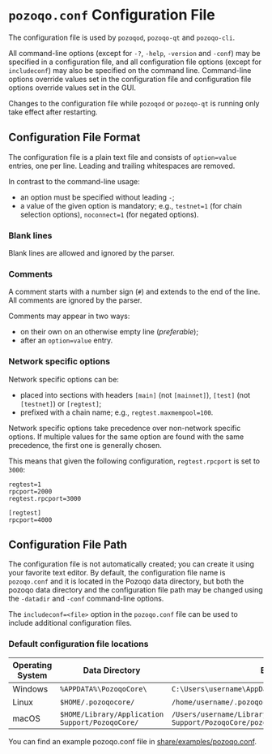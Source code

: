 # `pozoqo.conf` Configuration File

The configuration file is used by `pozoqod`, `pozoqo-qt` and `pozoqo-cli`.

All command-line options (except for `-?`, `-help`, `-version` and `-conf`) may be specified in a configuration file, and all configuration file options (except for `includeconf`) may also be specified on the command line. Command-line options override values set in the configuration file and configuration file options override values set in the GUI.

Changes to the configuration file while `pozoqod` or `pozoqo-qt` is running only take effect after restarting.

## Configuration File Format

The configuration file is a plain text file and consists of `option=value` entries, one per line. Leading and trailing whitespaces are removed.

In contrast to the command-line usage:
- an option must be specified without leading `-`;
- a value of the given option is mandatory; e.g., `testnet=1` (for chain selection options), `noconnect=1` (for negated options).

### Blank lines

Blank lines are allowed and ignored by the parser.

### Comments

A comment starts with a number sign (`#`) and extends to the end of the line. All comments are ignored by the parser.

Comments may appear in two ways:
- on their own on an otherwise empty line (_preferable_);
- after an `option=value` entry.

### Network specific options

Network specific options can be:
- placed into sections with headers `[main]` (not `[mainnet]`), `[test]` (not `[testnet]`) or `[regtest]`;
- prefixed with a chain name; e.g., `regtest.maxmempool=100`.

Network specific options take precedence over non-network specific options.
If multiple values for the same option are found with the same precedence, the
first one is generally chosen.

This means that given the following configuration, `regtest.rpcport` is set to `3000`:

```
regtest=1
rpcport=2000
regtest.rpcport=3000

[regtest]
rpcport=4000
```

## Configuration File Path

The configuration file is not automatically created; you can create it using your favorite text editor. By default, the configuration file name is `pozoqo.conf` and it is located in the Pozoqo data directory, but both the pozoqo data directory and the configuration file path may be changed using the `-datadir` and `-conf` command-line options.

The `includeconf=<file>` option in the `pozoqo.conf` file can be used to include additional configuration files.

### Default configuration file locations

Operating System | Data Directory | Example Path
-- | -- | --
Windows | `%APPDATA%\PozoqoCore\` | `C:\Users\username\AppData\Roaming\PozoqoCore\pozoqo.conf`
Linux | `$HOME/.pozoqocore/` | `/home/username/.pozoqocore/pozoqo.conf`
macOS | `$HOME/Library/Application Support/PozoqoCore/` | `/Users/username/Library/Application Support/PozoqoCore/pozoqo.conf`

You can find an example pozoqo.conf file in [share/examples/pozoqo.conf](../share/examples/pozoqo.conf).
